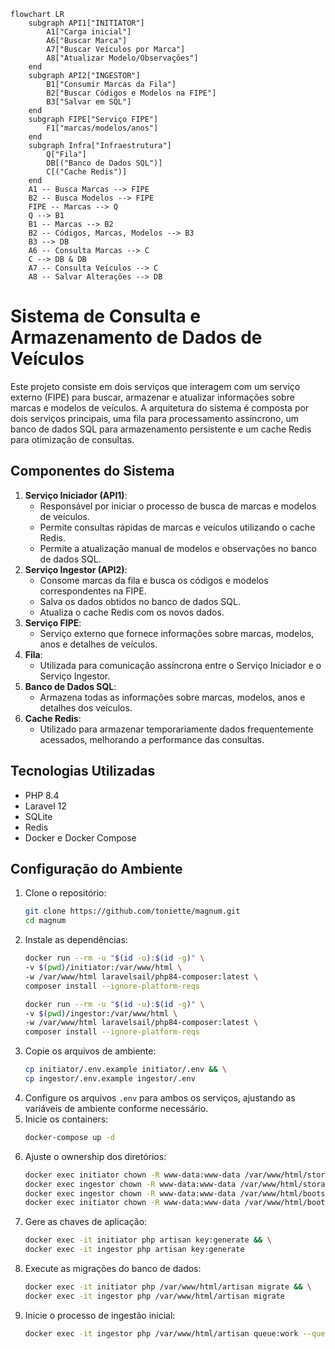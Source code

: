 ```merdaid
flowchart LR
    subgraph API1["INITIATOR"]
        A1["Carga inicial"]
        A6["Buscar Marca"]
        A7["Buscar Veículos por Marca"]
        A8["Atualizar Modelo/Observações"]
    end
    subgraph API2["INGESTOR"]
        B1["Consumir Marcas da Fila"]
        B2["Buscar Códigos e Modelos na FIPE"]
        B3["Salvar em SQL"]
    end
    subgraph FIPE["Serviço FIPE"]
        F1["marcas/modelos/anos"]
    end
    subgraph Infra["Infraestrutura"]
        Q["Fila"]
        DB[("Banco de Dados SQL")]
        C[("Cache Redis")]
    end
    A1 -- Busca Marcas --> FIPE
    B2 -- Busca Modelos --> FIPE
    FIPE -- Marcas --> Q
    Q --> B1
    B1 -- Marcas --> B2
    B2 -- Códigos, Marcas, Modelos --> B3
    B3 --> DB
    A6 -- Consulta Marcas --> C
    C --> DB & DB
    A7 -- Consulta Veículos --> C
    A8 -- Salvar Alterações --> DB
```

# Sistema de Consulta e Armazenamento de Dados de Veículos
Este projeto consiste em dois serviços que interagem com um serviço externo (FIPE) para buscar,
armazenar e atualizar informações sobre marcas e modelos de veículos.
A arquitetura do sistema é composta por dois serviços principais,
uma fila para processamento assíncrono, um banco de dados SQL para armazenamento
persistente e um cache Redis para otimização de consultas.

## Componentes do Sistema
1. **Serviço Iniciador (API1)**:
   - Responsável por iniciar o processo de busca de marcas e modelos de veículos.
   - Permite consultas rápidas de marcas e veículos utilizando o cache Redis.
   - Permite a atualização manual de modelos e observações no banco de dados SQL.
2. **Serviço Ingestor (API2)**:
   - Consome marcas da fila e busca os códigos e modelos correspondentes na FIPE.
   - Salva os dados obtidos no banco de dados SQL.
   - Atualiza o cache Redis com os novos dados.
3. **Serviço FIPE**:
   - Serviço externo que fornece informações sobre marcas, modelos, anos e detalhes de veículos.
4. **Fila**:
   - Utilizada para comunicação assíncrona entre o Serviço Iniciador e o Serviço Ingestor.
5. **Banco de Dados SQL**:
   - Armazena todas as informações sobre marcas, modelos, anos e detalhes dos veículos.
6. **Cache Redis**:
   - Utilizado para armazenar temporariamente dados frequentemente acessados, melhorando a performance das consultas.

## Tecnologias Utilizadas
- PHP 8.4
- Laravel 12
- SQLite
- Redis
- Docker e Docker Compose

## Configuração do Ambiente
1. Clone o repositório:
    ```bash
    git clone https://github.com/toniette/magnum.git
    cd magnum
    ```
2. Instale as dependências:
    ```bash
    docker run --rm -u "$(id -u):$(id -g)" \
    -v $(pwd)/initiator:/var/www/html \
    -w /var/www/html laravelsail/php84-composer:latest \
    composer install --ignore-platform-reqs
    
    docker run --rm -u "$(id -u):$(id -g)" \
    -v $(pwd)/ingestor:/var/www/html \
    -w /var/www/html laravelsail/php84-composer:latest \
    composer install --ignore-platform-reqs
    ```
3. Copie os arquivos de ambiente:
    ```bash
    cp initiator/.env.example initiator/.env && \
    cp ingestor/.env.example ingestor/.env
    ```
4. Configure os arquivos `.env` para ambos os serviços, ajustando as variáveis de ambiente conforme necessário.
5. Inicie os containers:
    ```bash
    docker-compose up -d
    ```
6. Ajuste o ownership dos diretórios:
    ```bash
    docker exec initiator chown -R www-data:www-data /var/www/html/storage && \
    docker exec ingestor chown -R www-data:www-data /var/www/html/storage && \
    docker exec ingestor chown -R www-data:www-data /var/www/html/bootstrap/cache && \
    docker exec initiator chown -R www-data:www-data /var/www/html/bootstrap/cache
    ```
7. Gere as chaves de aplicação:
    ```bash
    docker exec -it initiator php artisan key:generate && \
    docker exec -it ingestor php artisan key:generate
    ```
8. Execute as migrações do banco de dados:
    ```bash
    docker exec -it initiator php /var/www/html/artisan migrate && \
    docker exec -it ingestor php /var/www/html/artisan migrate
    ```
9. Inicie o processo de ingestão inicial:
    ```bash
    docker exec -it ingestor php /var/www/html/artisan queue:work --queue=ingest --sleep=3 --tries=3 --timeout=90
    ```